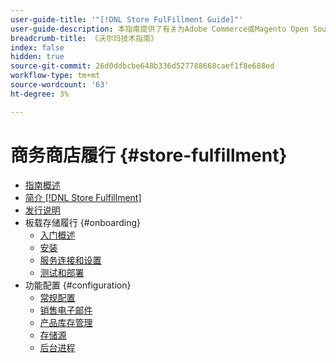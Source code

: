 ```yaml
---
user-guide-title: '"[!DNL Store FulFillment Guide]"'
user-guide-description: 本指南提供了有关为Adobe Commerce或Magento Open Source商店安装和配置商店实施服务的详细信息。
breadcrumb-title: 《沃尔玛技术指南》
index: false
hidden: true
source-git-commit: 26d0ddbcbe648b336d527788668caef1f8e688ed
workflow-type: tm+mt
source-wordcount: '63'
ht-degree: 3%

---
```



# 商务商店履行 {#store-fulfillment}

- [指南概述](guide-overview.md)
- [简介 [!DNL Store Fulfillment]](introduction.md)
- [发行说明](release-notes.md)
- 板载存储履行 {#onboarding}
   - [入门概述](onboard.md)
   - [安装](install.md)
   - [服务连接和设置](connect-set-up-service.md)
   - [测试和部署](test-deploy.md)
- 功能配置 {#configuration}
   - [常规配置](enable-general.md)
   - [销售电子邮件](sales-emails.md)
   - [产品库存管理](product-stock.md)
   - [存储源](store-sources.md)
   - [后台进程](background-processes.md)
